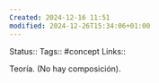 ```yaml
---
Created: 2024-12-16 11:51
modified: 2024-12-26T15:34:06+01:00
---
```

Status:: 
Tags:: #concept 
Links:: 

Teoría. (No hay composición).

